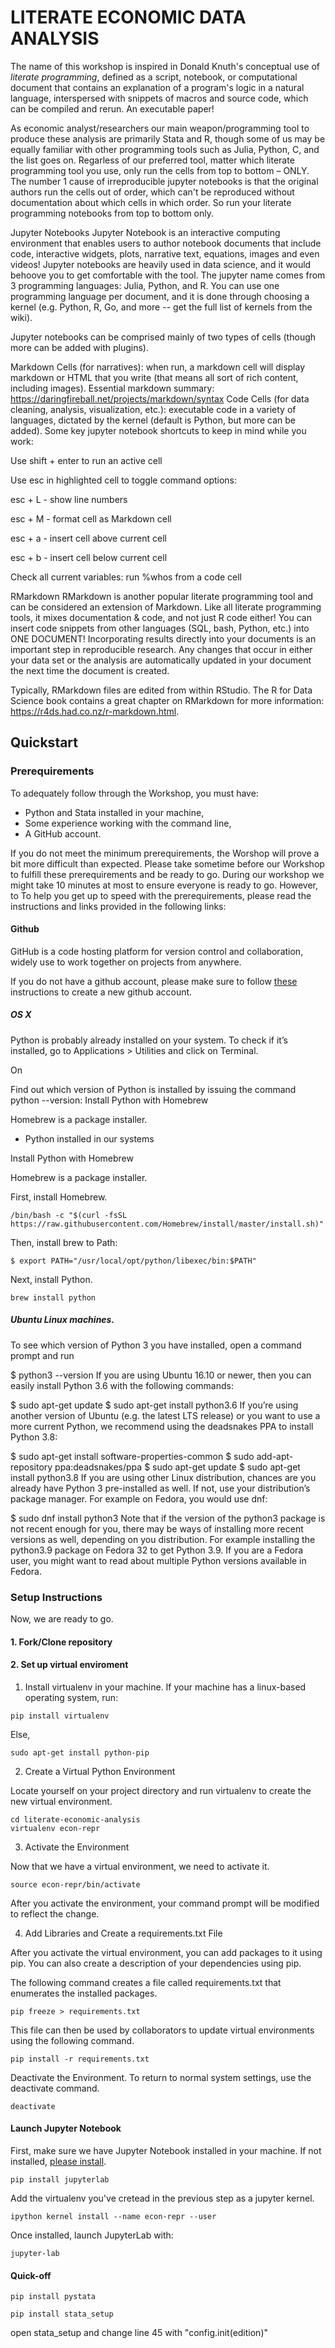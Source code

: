# LITERATE ECONOMIC DATA ANALYSIS

The name of this workshop is inspired in Donald Knuth's conceptual use of *literate programming*, defined as a script, notebook, or computational document that contains an explanation of a program's logic in a natural language, interspersed with snippets of macros and source code, which can be compiled and rerun. An executable paper!

As economic analyst/researchers our main weapon/programming tool to produce these analysis are primarily Stata and R, though some of us may be equally familiar with other programming tools such as Julia, Python, C, and the list goes on. Regarless of our preferred tool, matter which literate programming tool you use, only run the cells from top to bottom – ONLY. The number 1 cause of irreproducible jupyter notebooks is that the original authors run the cells out of order, which can't be reproduced without documentation about which cells in which order. So run your literate programming notebooks from top to bottom only.

Jupyter Notebooks
Jupyter Notebook is an interactive computing environment that enables users to author notebook documents that include code, interactive widgets, plots, narrative text, equations, images and even videos! Jupyter notebooks are heavily used in data science, and it would behoove you to get comfortable with the tool. The jupyter name comes from 3 programming languages: Julia, Python, and R. You can use one programming language per document, and it is done through choosing a kernel (e.g. Python, R, Go, and more -- get the full list of kernels from the wiki).

Jupyter notebooks can be comprised mainly of two types of cells (though more can be added with plugins).

Markdown Cells (for narratives): when run, a markdown cell will display markdown or HTML that you write (that means all sort of rich content, including images). Essential markdown summary: https://daringfireball.net/projects/markdown/syntax
Code Cells (for data cleaning, analysis, visualization, etc.): executable code in a variety of languages, dictated by the kernel (default is Python, but more can be added).
Some key jupyter notebook shortcuts to keep in mind while you work:

Use shift + enter to run an active cell

Use esc in highlighted cell to toggle command options:

esc + L - show line numbers

esc + M - format cell as Markdown cell

esc + a - insert cell above current cell

esc + b - insert cell below current cell

Check all current variables: run %whos from a code cell

RMarkdown
RMarkdown is another popular literate programming tool and can be considered an extension of Markdown. Like all literate programming tools, it  mixes documentation & code, and not just R code either! You can insert code snippets from other languages (SQL, bash, Python, etc.) into ONE DOCUMENT! Incorporating results directly into your documents is an important step in reproducible research. Any changes that occur in either your data set or the analysis are automatically updated in your document the next time the document is created.

Typically, RMarkdown files are edited from within RStudio. The R for Data Science book contains a great chapter on RMarkdown for more information: https://r4ds.had.co.nz/r-markdown.html.


## Quickstart

### Prerequirements

To adequately follow through the Workshop, you must have:

+ Python and Stata installed in your machine,
+ Some experience working with the command line,
+ A GitHub account.

If you do not meet the minimum prerequirements, the Worshop will prove a bit more difficult than expected. Please take sometime before our Workshop to fulfill these prerequirements and be ready to go. During our workshop we might take 10 minutes at most to ensure everyone is ready to go. However, to To help you get up to speed with the prerequirements, please read the instructions and links provided in the following links:



#### Github

GitHub is a code hosting platform for version control and collaboration, widely use to work together on projects from anywhere.


If you do not have a github account, please make sure to follow [these](https://docs.github.com/en/get-started/signing-up-for-github/signing-up-for-a-new-github-account) instructions to create a new github account. 


##### OS X


Python is probably already installed on your system. To check if it’s installed, go to Applications > Utilities and click on Terminal.

On

Find out which version of Python is installed by issuing the command python --version:
Install Python with Homebrew

Homebrew is a package installer.


* Python installed in our systems

Install Python with Homebrew

Homebrew is a package installer.

First, install Homebrew.

```{bash}
/bin/bash -c "$(curl -fsSL https://raw.githubusercontent.com/Homebrew/install/master/install.sh)"
```

Then, install brew to Path:

```{bash}
$ export PATH="/usr/local/opt/python/libexec/bin:$PATH"
```

Next, install Python.

```{bash}
brew install python
```

##### Ubuntu Linux machines.

To see which version of Python 3 you have installed, open a command prompt and run

$ python3 --version
If you are using Ubuntu 16.10 or newer, then you can easily install Python 3.6 with the following commands:

$ sudo apt-get update
$ sudo apt-get install python3.6
If you’re using another version of Ubuntu (e.g. the latest LTS release) or you want to use a more current Python, we recommend using the deadsnakes PPA to install Python 3.8:

$ sudo apt-get install software-properties-common
$ sudo add-apt-repository ppa:deadsnakes/ppa
$ sudo apt-get update
$ sudo apt-get install python3.8
If you are using other Linux distribution, chances are you already have Python 3 pre-installed as well. If not, use your distribution’s package manager. For example on Fedora, you would use dnf:

$ sudo dnf install python3
Note that if the version of the python3 package is not recent enough for you, there may be ways of installing more recent versions as well, depending on you distribution. For example installing the python3.9 package on Fedora 32 to get Python 3.9. If you are a Fedora user, you might want to read about multiple Python versions available in Fedora.

###  Setup Instructions

Now, we are ready to go.

#### 1. Fork/Clone repository

#### 2. Set up virtual enviroment

1. Install virtualenv in your machine. If your machine has a linux-based operating system, run:

```
pip install virtualenv
```

Else, 

```
sudo apt-get install python-pip
```

2. Create a Virtual Python Environment

Locate yourself on your project directory and run virtualenv to create the new virtual environment.

```
cd literate-economic-analysis
virtualenv econ-repr
```

3. Activate the Environment

Now that we have a virtual environment, we need to activate it.

```
source econ-repr/bin/activate
```

After you activate the environment, your command prompt will be modified to reflect the change.

4. Add Libraries and Create a requirements.txt File

After you activate the virtual environment, you can add packages to it using pip. You can also create a description of your dependencies using pip.

The following command creates a file called requirements.txt that enumerates the installed packages.

```
pip freeze > requirements.txt
```

This file can then be used by collaborators to update virtual environments using the following command.

```
pip install -r requirements.txt

```

Deactivate the Environment. To return to normal system settings, use the deactivate command.

```
deactivate
```

#### Launch Jupyter Notebook

First, make sure we have Jupyter Notebook installed in your machine. If not installed, [please install](https://jupyter.org/install).

```
pip install jupyterlab
```

Add the virtualenv you've cretead in the previous step as a jupyter kernel.

```
ipython kernel install --name econ-repr --user
```

Once installed, launch JupyterLab with:

```
jupyter-lab

```


#### Quick-off

```
pip install pystata
```

```
pip install stata_setup
```

open stata_setup and change line 45 with "config.init(edition)"

